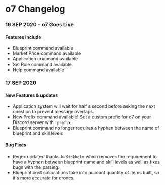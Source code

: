 # o7 Changelog

### 16 SEP 2020 - o7 Goes Live
#### Features include
 * Blueprint command available
 * Market Price command available
 * Application command available
 * Set Role command available
 * Help command available

### 17 SEP 2020
#### New Features & updates
 * Application system will wait for half a second before asking the next question to prevent message overlaps.
 * New Prefix command available! Set a custom prefix for o7 on your Discord server with `!prefix`
 * Blueprint command no longer requires a hyphen between the name of blueprint and skill levels

#### Bug Fixes
 * Regex updated thanks to `Stokholm` which removes the requirement to have a hyphen between blueprint name and skill levels as well as fixes bugs with the parsing.
 * Blueprint cost calculations take into account quantity of items built, so it's more accurate for drones.
 
